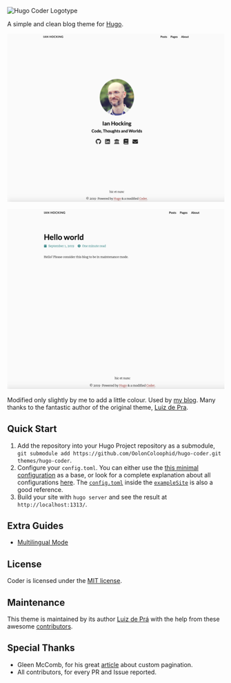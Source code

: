 ![Hugo Coder Logotype](https://github.com/OolonColoophid/hugo-coder/blob/master/images/logos/logotype-a.png)

A simple and clean blog theme for [Hugo](https://gohugo.io/).

![](https://github.com/OolonColoophid/hugo-coder/blob/master/images/screenshotIHhome.png)

![](https://github.com/OolonColoophid/hugo-coder/blob/master/images/screenshotIHpost.png)

Modified only slightly by me to add a little colour. Used by [my blog](http://ianhocking.com). Many thanks to the fantastic author of the original theme, [Luiz de Pra](https://github.com/luizdepra).

## Quick Start

1. Add the repository into your Hugo Project repository as a submodule, `git submodule add https://github.com/OolonColoophid/hugo-coder.git themes/hugo-coder`.
2. Configure your `config.toml`. You can either use the [this minimal configuration](https://github.com/luizdepra/hugo-coder/wiki/Configurations#complete-example) as a base, or look for a complete explanation about all configurations [here](https://github.com/luizdepra/hugo-coder/wiki/Configurations). The [`config.toml`](https://github.com/luizdepra/hugo-coder/blob/master/exampleSite/config.toml) inside the [`exampleSite`](https://github.com/luizdepra/hugo-coder/tree/master/exampleSite) is also a good reference.
3. Build your site with `hugo server` and see the result at `http://localhost:1313/`.

## Extra Guides

* [Multilingual Mode](https://github.com/luizdepra/hugo-coder/wiki/Multilingual-Mode)

## License

Coder is licensed under the [MIT license](https://github.com/luizdepra/hugo-coder/blob/master/LICENSE.md).

## Maintenance

This theme is maintained by its author [Luiz de Prá](https://github.com/luizdepra) with the help from these awesome [contributors](CONTRIBUTORS.md).

## Special Thanks

- Gleen McComb, for his great [article](https://glennmccomb.com/articles/how-to-build-custom-hugo-pagination/) about custom pagination.
- All contributors, for every PR and Issue reported.
